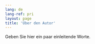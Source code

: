 ```yaml
---
lang: de
lang-ref: pri
layout: page
title: 'Über den Autor'
---
```


Geben Sie hier ein paar einleitende Worte.

